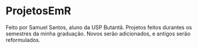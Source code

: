 # ProjetosEmR
Feito por Samuel Santos, aluno da USP Butantã.
Projetos feitos durantes os semestres da minha graduação.
Novos serão adicionados, e antigos serão reformulados.
